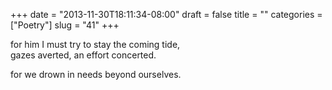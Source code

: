 +++
date = "2013-11-30T18:11:34-08:00"
draft = false
title = ""
categories = ["Poetry"]
slug = "41"
+++

<p>for him I must try to stay the coming tide,<br />
gazes averted, an effort concerted.</p>

<p>for we drown in needs beyond ourselves.</p>
